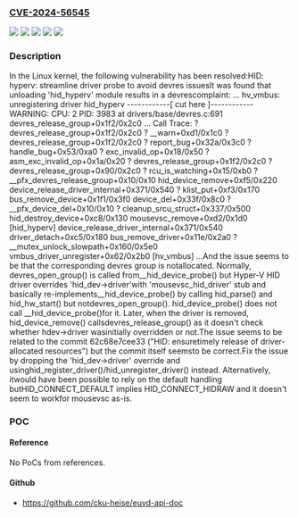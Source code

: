 ### [CVE-2024-56545](https://cve.mitre.org/cgi-bin/cvename.cgi?name=CVE-2024-56545)
![](https://img.shields.io/static/v1?label=Product&message=Linux&color=blue)
![](https://img.shields.io/static/v1?label=Version&message=&color=brightgreen)
![](https://img.shields.io/static/v1?label=Version&message=6.5%20&color=brightgreen)
![](https://img.shields.io/static/v1?label=Version&message=62c68e7cee332e08e625af3bca3318814086490d%20&color=brightgreen)
![](https://img.shields.io/static/v1?label=Vulnerability&message=n%2Fa&color=blue)

### Description

In the Linux kernel, the following vulnerability has been resolved:HID: hyperv: streamline driver probe to avoid devres issuesIt was found that unloading 'hid_hyperv' module results in a devrescomplaint: ... hv_vmbus: unregistering driver hid_hyperv ------------[ cut here ]------------ WARNING: CPU: 2 PID: 3983 at drivers/base/devres.c:691 devres_release_group+0x1f2/0x2c0 ... Call Trace:  <TASK>  ? devres_release_group+0x1f2/0x2c0  ? __warn+0xd1/0x1c0  ? devres_release_group+0x1f2/0x2c0  ? report_bug+0x32a/0x3c0  ? handle_bug+0x53/0xa0  ? exc_invalid_op+0x18/0x50  ? asm_exc_invalid_op+0x1a/0x20  ? devres_release_group+0x1f2/0x2c0  ? devres_release_group+0x90/0x2c0  ? rcu_is_watching+0x15/0xb0  ? __pfx_devres_release_group+0x10/0x10  hid_device_remove+0xf5/0x220  device_release_driver_internal+0x371/0x540  ? klist_put+0xf3/0x170  bus_remove_device+0x1f1/0x3f0  device_del+0x33f/0x8c0  ? __pfx_device_del+0x10/0x10  ? cleanup_srcu_struct+0x337/0x500  hid_destroy_device+0xc8/0x130  mousevsc_remove+0xd2/0x1d0 [hid_hyperv]  device_release_driver_internal+0x371/0x540  driver_detach+0xc5/0x180  bus_remove_driver+0x11e/0x2a0  ? __mutex_unlock_slowpath+0x160/0x5e0  vmbus_driver_unregister+0x62/0x2b0 [hv_vmbus]  ...And the issue seems to be that the corresponding devres group is notallocated. Normally, devres_open_group() is called from__hid_device_probe() but Hyper-V HID driver overrides 'hid_dev->driver'with 'mousevsc_hid_driver' stub and basically re-implements__hid_device_probe() by calling hid_parse() and hid_hw_start() but notdevres_open_group(). hid_device_probe() does not call __hid_device_probe()for it. Later, when the driver is removed, hid_device_remove() callsdevres_release_group() as it doesn't check whether hdev->driver wasinitially overridden or not.The issue seems to be related to the commit 62c68e7cee33 ("HID: ensuretimely release of driver-allocated resources") but the commit itself seemsto be correct.Fix the issue by dropping the 'hid_dev->driver' override and usinghid_register_driver()/hid_unregister_driver() instead. Alternatively, itwould have been possible to rely on the default handling butHID_CONNECT_DEFAULT implies HID_CONNECT_HIDRAW and it doesn't seem to workfor mousevsc as-is.

### POC

#### Reference
No PoCs from references.

#### Github
- https://github.com/cku-heise/euvd-api-doc

